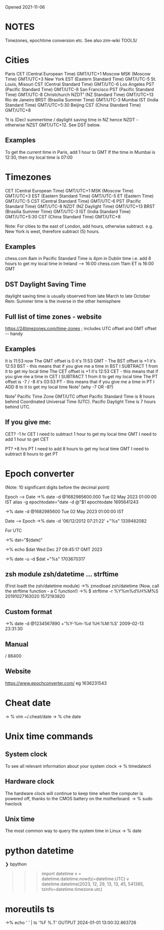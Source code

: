 Opened 2021-11-06

# NOTES
Timezones, epochtime conversion etc.
See also zim-wiki TOOLS/

# Cities

Paris                    CET (Central European Time)     GMT/UTC+1
Moscow                   MSK (Moscow Time)               GMT/UTC+3
New York                 EST (Eastern Standard Time)     GMT/UTC-5
St. Louis, Misouri       CST (Central Standard Time)     GMT/UTC-6
Los Angeles              PST (Pacific Standard Time)     GMT/UTC-8
San Francisco            PST (Pacific Standard Time)     GMT/UTC-8
Christchurch             NZDT¹ (NZ Standard Time)        GMT/UTC+13 
Rio de Janeiro           BRST (Brasilia Summer Time)     GMT/UTC-3
Mumbai                   IST (India Standard Time)       GMT/UTC+5:30
Beijing                  CST (China Standard Time)       GMT/UTC+8

¹It is (Dec) summertime / daylight saving time in NZ hence NZDT - otherwise NZST GMT/UTC+12. See DST below.

## Examples
To get the current time in Paris, add 1 hour to GMT
If the time in Mumbai is 12:30, then my local time is 07:00



# Timezones

 CET (Central European Time)     GMT/UTC+1
 MSK (Moscow Time)               GMT/UTC+3
 EST (Eastern Standard Time)     GMT/UTC-5
 ET (Eastern Time)               GMT/UTC-5
 CST (Central Standard Time)     GMT/UTC-6
 PST (Pacific Standard Time)     GMT/UTC-8
 NZDT (NZ Daylight Time)         GMT/UTC+13
 BRST (Brasilia Summer Time)     GMT/UTC-3
 IST (India Standard Time)       GMT/UTC+5:30 
 CST (China Standard Time)       GMT/UTC+8

 Note: For cities to the east of London, add hours, otherwise subtract. 
 e.g. New York is west, therefore subtract (5) hours.

## Examples

chess.com 8am in Pacific Standard Time is 4pm in Dublin time i.e. add 8 hours to get my local time in Ireland --> 16:00
chess.com 11am ET is 16:00 GMT

## DST Daylight Saving Time 

daylight saving time is usually observed from late March to late October
Rem: Summer time is the inverse in the other hemisphere

## Full list of time zones - website 

https://24timezones.com/time-zones ; includes UTC offset and GMT offset -- handy 

## Examples

It is 11:53 now
The GMT offset is 0  it's 11:53 GMT - 
The BST offset is +1 it's 12:53 BST - this means that if you give me a time in BST I SUBTRACT 1 from it to get my local time 
The CET offset is +1 it's 12:53 CET - this means that if you give me a time in CET I SUBTRACT 1 from it to get my local time 
The PT offset is -7 / -8 it's 03:53 PT  - this means that if you give me a time in PT I ADD 8 to it to get my local time 
Note¹ (why -7 OR -8?) 

Note¹ 
Pacific Time Zone GMT/UTC offset
Pacific Standard Time is 8 hours behind Coordinated Universal Time (UTC).
Pacific Daylight Time is 7 hours behind UTC.


## If you give me:

CET? -1 hr
CET I need to subtract 1 hour to get my local time
GMT I need to add 1 hour to get CET

PT? +8 hrs
PT I need to add 8 hours to get my local time
GMT I need to subtract 8 hours to get PT 



# Epoch converter
(Note: 10 significant digits before the decimal point)

Epoch --> Date
->% date -d @1682985600.000
Tue 02 May 2023 01:00:00 IST 
alias -g epochtodate="date -d @"$1
epochtodate 1695641243

->% date -d @1682985600
Tue 02 May 2023 01:00:00 IST 

Date --> Epoch
->% date -d '06/12/2012 07:21:22' +"%s"
1339482082

For UTC

->% dat="$(date)"

->% echo $dat
Wed Dec 27 09:45:17 GMT 2023

->% date  -u -d $dat +"%s"
1703670317

## zsh module zsh/datetime ... strftime 

(First loadt the zsh/datetime module)
->% zmodload zsh/datetime
(Now, call the strftime function - a C function!)
->% $ strftime -r %Y%m%d%H%M%S 20191027163020
1572193820

## Custom format
->% date -d @1234567890 +'%Y-%m-%d %H:%M:%S'
2009-02-13 23:31:30




## Manual
<timestamp-epoch> / 86400

## Website
https://www.epochconverter.com/
eg 1636231543

# Cheat date

-> % vim ~/.cheat/date
-> % che date



# Unix time commands

## System clock
To see all relevant information about your system clock
-> % timedatectl

## Hardware clock
The hardware clock will continue to keep time when the computer is powered off, thanks to the CMOS battery on the motherboard.
-> % sudo hwclock

## Unix time
The most common way to query the system time in Linux
-> % date

# python datetime

❯ bpython

>>> import datetime
>>> v = datetime.datetime.now(tz=datetime.UTC)
>>> v
datetime.datetime(2023, 12, 29, 13, 13, 45, 541385, tzinfo=datetime.timezone.utc)

# moreutils ts

->% echo ' ' | ts '%F %.T'
OUTPUT 
2024-01-01 13:00:32.863726


